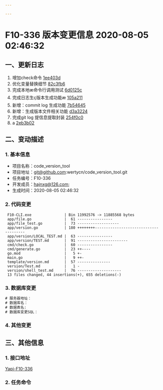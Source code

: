 ```yaml
---

---
```

# F10-336 版本变更信息 2020-08-05 02:46:32

## 一、更新日志

<!--简要描述本次修改影响了哪些功能，如新增XX功能，优化XX功能的XX问题等-->

<!--以下信息提取自 Commit Log -->
1. 增加check命令 [1ee403d]()
2. 优化变量替换细节 [82c3fb6]()
3. 完成本地æ命令行调用测试 [6d0125c]()
4. 完成日志生ç版本生成功能æ [105a211]()
5. 新增：commit log 生成功能 [7b54645]()
6. 新增：生成版本文件相关功能 [d3a3224]()
7. 完成git log 提信息提取封装 [254f0c0]()
8. a [2eb3b02]()


<!--more-->
## 二、变动描述

### 1. 基本信息

* 项目名称：code_version_tool
* 项目地址：git@github.com:wertycn/code_version_tool.git
* 任务编号：F10-336
* 开发成员：hajnxg@126.com; 
* 生成时间：2020-08-05 02:46:32

### 2. 代码变更

<!--本次修改影响了哪些代码，由程序自动统计生成-->
```
 F10-CLI.exe               | Bin 11992576 -> 11885568 bytes
 app/file.go               |  61 ----------------
 app/file_test.go          |  73 -------------------
 app/version.go            | 180 ++++++++--------------------------------------
 app/version/LOCAL_TEST.md |  63 ----------------
 app/version/TEST.md       |  91 -----------------------
 cmd/check.go              |  60 ----------------
 cmd/generate.go           |  23 ++----
 go.mod                    |   5 +-
 main.go                   |   9 ++-
 template/version.md       |  57 ---------------
 version/Test.md           |   1 -
 version/shell_test.md     |  76 --------------------
 13 files changed, 44 insertions(+), 655 deletions(-)

```

### 3. 数据库变更

<!--需要对数据库做那些修改，将SQL写在下方代码区，没有写则无-->
```SQL
# 服务器地址：
# 数据库名：
# 数据表名:
# 数据库变更SQL：

```

### 4. 其他变更

<!-- 配置文件，环境变量，容器平台配置，数据更新依赖等等其他变更请记录在这里-->


## 三、其他信息

### 1. 接口地址

<!--如果接口已上传到yapi,直接填写yapi地址即可-->
[Yapi-F10-336]()

### 2. 任务命令

<!--请输入本次功能所需脚本的执行命令-->
```shell

```

